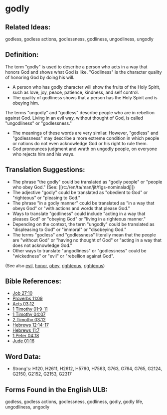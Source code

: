 # godly

## Related Ideas:

godless, godless actions, godlessness, godliness, ungodliness, ungodly

## Definition:

The term "godly" is used to describe a person who acts in a way that honors God and shows what God is like. "Godliness" is the character quality of honoring God by doing his will.

* A person who has godly character will show the fruits of the Holy Spirit, such as love, joy, peace, patience, kindness, and self control.
* The quality of godliness shows that a person has the Holy Spirit and is obeying him.

The terms "ungodly" and "godless" describe people who are in rebellion against God. Living in an evil way, without thought of God, is called "ungodliness" or "godlessness."

* The meanings of these words are very similar. However, "godless" and "godlessness" may describe a more extreme condition in which people or nations do not even acknowledge God or his right to rule them.
* God pronounces judgment and wrath on ungodly people, on everyone who rejects him and his ways.

## Translation Suggestions:

* The phrase "the godly" could be translated as "godly people" or "people who obey God." (See: [[rc://en/ta/man/jit/figs-nominaladj]])
* The adjective "godly" could be translated as "obedient to God" or "righteous" or "pleasing to God."
* The phrase "in a godly manner" could be translated as "in a way that obeys God" or "with actions and words that please God."
* Ways to translate "godliness" could include "acting in a way that pleases God" or "obeying God" or "living in a righteous manner."
* Depending on the context, the term "ungodly" could be translated as "displeasing to God" or "immoral" or "disobeying God."
* The terms "godless" and "godlessness" literally mean that the people are "without God" or "having no thought of God" or "acting in a way that does not acknowledge God."
* Other ways to translate "ungodliness" or "godlessness" could be "wickedness" or "evil" or "rebellion against God".

(See also [evil](../kt/evil.md), [honor](../kt/honor.md), [obey](../other/obey.md), [righteous](../kt/righteous.md), [righteous](../kt/righteous.md))

## Bible References:

* [Job 27:10](rc://en/tn/help/job/27/10)
* [Proverbs 11:09](rc://en/tn/help/pro/11/09)
* [Acts 03:12](rc://en/tn/help/act/03/12)
* [1 Timothy 01:9-11](rc://en/tn/help/1ti/01/09)
* [1 Timothy 04:07](rc://en/tn/help/1ti/04/07)
* [2 Timothy 03:12](rc://en/tn/help/2ti/03/12)
* [Hebrews 12:14-17](rc://en/tn/help/heb/12/14)
* [Hebrews 11:7](rc://en/tn/help/heb/11/07)
* [1 Peter 04:18](rc://en/tn/help/1pe/04/18)
* [Jude 01:16](rc://en/tn/help/jud/01/16)

## Word Data:

* Strong's: H120, H2611, H2612, H5760, H7563, G763, G764, G765, G2124, G2150, G2152, G2153, G2317

## Forms Found in the English ULB:

godless, godless actions, godlessness, godliness, godly, godly life, ungodliness, ungodly
